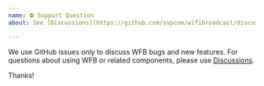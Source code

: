 ```yaml
---
name: ⛔ Support Question
about: See [Discussions](https://github.com/svpcom/wifibroadcast/discussions) for questions about using WFB.

---
```


We use GitHub issues only to discuss WFB bugs and new features. For
questions about using WFB or related components, please use [Discussions](https://github.com/svpcom/wifibroadcast/discussions).

Thanks!



